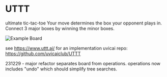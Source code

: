 # UTTT
ultimate tic-tac-toe
Your move determines the box your opponent plays in. Connect 3 major boxes by winning the minor boxes.

![Example Board](https://github.com/finnarchinuk/UTTT/assets/76233047/86e3ea59-e5fc-4c09-a149-7446e2723287)

see https://www.uttt.ai/ for an implementation
uvicai repo: https://github.com/uvicaiclub/UTTT

231229 - major refactor separates board from operations. operations now includes "undo" which should simplify tree searches.
